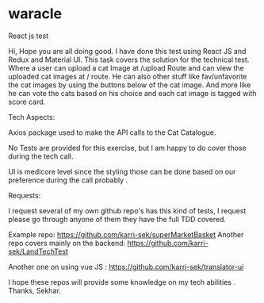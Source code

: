 # waracle
React js test

Hi, Hope you are all doing good. 
I have done this test using React JS and Redux and Material UI. This task covers the solution for the technical test. 
Where a user can upload a cat Image at /upload Route and can view the uploaded cat images at / route.
He can also other stuff like fav/unfavorite the cat images by using the buttons below of the cat image.
And more like he can vote the cats based on his choice and each cat image is tagged with score card.

Tech Aspects:

Axios package used to make the API calls to the Cat Catalogue.

No Tests are provided for this exercise, but I am happy to do cover those during the tech call.

UI is medicore level since the styling those can be done based on our preference during the call probably .


Requests:

I request several of my own github repo's has this kind of tests, I request please go through anyone of them they have the full TDD covered.

Example repo: https://github.com/karri-sek/superMarketBasket
Another repo covers mainly on the backend: https://github.com/karri-sek/LandTechTest

Another one on using vue JS : https://github.com/karri-sek/translator-ui

I hope these repos will provide some knowledge on my tech abilities .
Thanks,
Sekhar.

